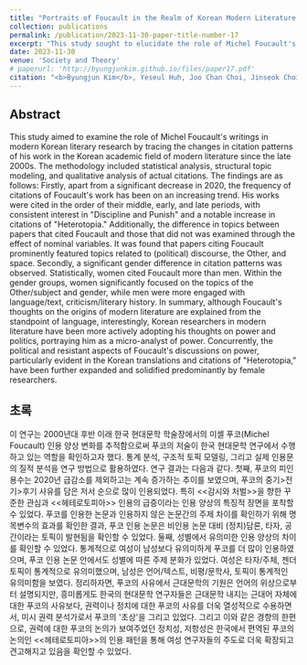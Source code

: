 ```yaml
---
title: "Portraits of Foucault in the Realm of Korean Modern Literature: Tracing Changes in Foucault Citations through Bibliographic Data from KCI-Indexed Journals, 2008-2021<br>(푸코의 초상 - 한국 현대문학 학술장의 푸코 인용 양상 변화, 2008-2021 KCI 등재 학술지 논문 참고문헌 데이터를 중심으로)"
collection: publications
permalink: /publication/2023-11-30-paper-title-number-17
excerpt: "This study sought to elucidate the role of Michel Foucault's writings in contemporary Korean literary scholarship by tracing the citation patterns of Foucault in the Korean academic realm since the late 2000s."
date: 2023-11-30
venue: 'Society and Theory'
# paperurl: 'http://byungjunkim.github.io/files/paper17.pdf'
citation: "<b>Byungjun Kim</b>, Yeseul Huh, Joo Chan Choi, Jinseok Choi. (2023). &quot;Portraits of Foucault in the Realm of Korean Modern Literature: Tracing Changes in Foucault Citations through Bibliographic Data from KCI-Indexed Journals, 2008-2021.&quot; <i>Society and Theory</i>. 46."
---
```


## Abstract
This study aimed to examine the role of Michel Foucault's writings in modern Korean literary research by tracing the changes in citation patterns of his work in the Korean academic field of modern literature since the late 2000s. The methodology included statistical analysis, structural topic modeling, and qualitative analysis of actual citations. The findings are as follows:
Firstly, apart from a significant decrease in 2020, the frequency of citations of Foucault's work has been on an increasing trend. His works were cited in the order of their middle, early, and late periods, with consistent interest in "Discipline and Punish" and a notable increase in citations of "Heterotopia." Additionally, the difference in topics between papers that cited Foucault and those that did not was examined through the effect of nominal variables. It was found that papers citing Foucault prominently featured topics related to (political) discourse, the Other, and space.
Secondly, a significant gender difference in citation patterns was observed. Statistically, women cited Foucault more than men. Within the gender groups, women significantly focused on the topics of the Other/subject and gender, while men were more engaged with language/text, criticism/literary history. In summary, although Foucault's thoughts on the origins of modern literature are explained from the standpoint of language, interestingly, Korean researchers in modern literature have been more actively adopting his thoughts on power and politics, portraying him as a micro-analyst of power. Concurrently, the political and resistant aspects of Foucault's discussions on power, particularly evident in the Korean translations and citations of "Heterotopia," have been further expanded and solidified predominantly by female researchers.

## 초록
이 연구는 2000년대 후반 이래 한국 현대문학 학술장에서의 미셸 푸코(Michel Foucault) 인용 양상 변화를 추적함으로써 푸코의 저술이 한국 현대문학 연구에서 수행하고 있는 역할을 확인하고자 했다. 통계 분석, 구조적 토픽 모델링, 그리고 실제 인용문의 질적 분석을 연구 방법으로 활용하였다. 연구 결과는 다음과 같다. 첫째, 푸코의 피인용수는 2020년 급감소를 제외하고는 계속 증가하는 추이를 보였으며, 푸코의 중기>전기>후기 사유를 담은 저서 순으로 많이 인용되었다. 특히 <<감시와 처벌>>을 향한 꾸준한 관심과 <<헤테로토피아>> 인용의 급증이라는 인용 양상의 특징적 장면을 포착할 수 있었다. 푸코를 인용한 논문과 인용하지 않은 논문간의 주제 차이를 확인하기 위해 명목변수의 효과를 확인한 결과, 푸코 인용 논문은 비인용 논문 대비 (정치)담론, 타자, 공간이라는 토픽이 발현됨을 확인할 수 있었다. 둘째, 성별에서 유의미한 인용 양상의 차이를 확인할 수 있었다. 통계적으로 여성이 남성보다 유의미하게 푸코를 더 많이 인용하였으며, 푸코 인용 논문 안에서도 성별에 따른 주제 분화가 있었다. 여성은 타자/주체, 젠더 토픽이 통계적으로 유의미했으며, 남성은 언어/텍스트, 비평/문학사, 토픽이 통계적인 유의미함을 보였다. 정리하자면, 푸코의 사유에서 근대문학의 기원은 언어의 위상으로부터 설명되지만, 흥미롭게도 한국의 현대문학 연구자들은 근대문학 내지는 근대어 자체에 대한 푸코의 사유보다, 권력이나 정치에 대한 푸코의 사유를 더욱 열성적으로 수용하면서, 미시 권력 분석가로서 푸코의 '초상'을 그리고 있었다. 그리고 이와 같은 경향의 한편으로, 권력에 대한 푸코의 논의가 보여주었던 정치성, 저항성은 한국에서 편역된 푸코의 논의인 <<헤테로토피아>>의 인용 패턴을 통해 여성 연구자들의 주도로 더욱 확장되고 견고해지고 있음을 확인할 수 있었다.
